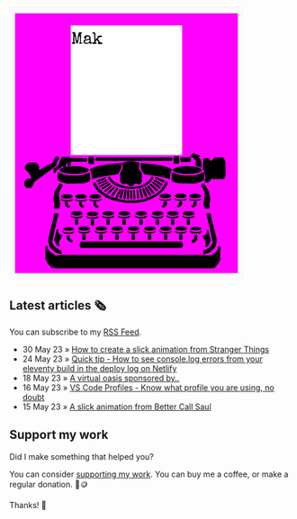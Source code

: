 ![quote](img/quote.gif)

## Latest articles 🗞️

You can subscribe to my [RSS Feed](https://www.roboleary.net/feed.xml).

<!-- BLOG:START -->
 - 30 May 23 » [How to create a slick animation from Stranger Things](https://www.roboleary.net/animation/2023/05/30/how-to-make-a-slick-animation-stranger-things-title-sequence.html)
 - 24 May 23 » [Quick tip - How to see console.log errors from your eleventy build in the deploy log on Netlify](https://www.roboleary.net/2023/05/24/see-errors-in-deploy-log-netlify-eleventy.html)
 - 18 May 23 » [A virtual oasis sponsored by..](https://www.roboleary.net/2023/05/18/virtual-oasis-sponsored-by.html)
 - 16 May 23 » [VS Code Profiles - Know what profile you are using, no doubt](https://www.roboleary.net/vscode/2023/05/16/vscode-what-profile-i-am-using.html)
 - 15 May 23 » [A slick animation from Better Call Saul](https://www.roboleary.net/animation/2023/05/15/a-slick-animation-better-call-saul-title-sequence.html)<!-- BLOG:END -->

## Support my work

Did I make something that helped you?

You can consider [supporting my work](https://ko-fi.com/roboleary). You can buy me a coffee, or make a regular donation. 🌈🪙

Thanks! 🙏
